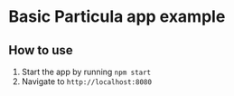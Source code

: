 # Basic Particula app example

## How to use

1. Start the app by running `npm start`
2. Navigate to `http://localhost:8080`

